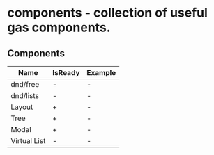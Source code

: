 # components - collection of useful gas components.

## Components

| Name                | IsReady | Example |
|---------------------|---------|---------|
| dnd/free            | -       | -       |
| dnd/lists           | -       | -       |
| Layout              | +       | -       |
| Tree                | +       | -       |
| Modal               | +       | -       |
| Virtual List        | -       | -       |
